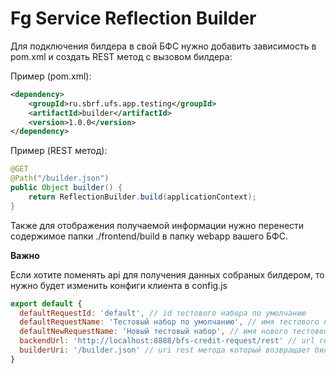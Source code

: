 # Fg Service Reflection Builder

Для подключения билдера в свой БФС нужно добавить зависимость в pom.xml и 
создать REST метод с вызовом билдера:

Пример (pom.xml): 

```xml
<dependency>
    <groupId>ru.sbrf.ufs.app.testing</groupId>
    <artifactId>builder</artifactId>
    <version>1.0.0</version>
</dependency>
```

Пример (REST метод):

```java
@GET
@Path("/builder.json")
public Object builder() {
    return ReflectionBuilder.build(applicationContext);
}
```

Также для отображения получаемой информации нужно перенести содержимое папки ./frontend/build в папку
webapp вашего БФС.

**Важно**

Если хотите поменять api для получения данных собраных билдером, то нужно будет изменить
конфиги клиента в config.js

```javascript
export default {
  defaultRequestId: 'default', // id тестового набора по умолчанию
  defaultRequestName: 'Тестовый набор по умолчанию', // имя тестового набора по умолчанию
  defaultNewRequestName: 'Новый тестовый набор', // имя нового тестовоого набора(если имя не задано)
  backendUrl: 'http://localhost:8888/bfs-credit-request/rest' // url rest api,
  builderUri: '/builder.json' // uri rest метода который возвращает билдер
}

